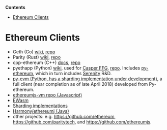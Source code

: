 <!-- START doctoc generated TOC please keep comment here to allow auto update -->
<!-- DON'T EDIT THIS SECTION, INSTEAD RE-RUN doctoc TO UPDATE -->
**Contents**

- [Ethereum Clients](#ethereum-clients)

<!-- END doctoc generated TOC please keep comment here to allow auto update -->

# Ethereum Clients

- Geth (Go) [wiki](https://github.com/ethereum/go-ethereum/wiki), [repo](https://github.com/ethereum/go-ethereum)
- Parity (Rust) [wiki](https://wiki.parity.io), [repo](https://github.com/paritytech/parity)
- cpp-ethereum (C++) [docs](http://www.ethdocs.org/en/latest/ethereum-clients/cpp-ethereum/), [repo](https://github.com/ethereum/cpp-ethereum)
- pyethapp (Python) [wiki](https://github.com/ethereum/pyethapp/wiki), used for [Casper FFG](https://github.com/ethereum/research/blob/master/papers/casper-basics/casper_basics.pdf), [repo](https://github.com/ethereum/pyethapp). Includes [py-ethereum](https://github.com/ethereum/pyethereum), which in turn includes [Serenity](https://github.com/ethereum/pyethereum/tree/serenity) R&D.
- [py-evm (Python, has a sharding implementation under development)](https://github.com/ethereum/py-evm), a full client (near completion as of late April 2018) developed from Py-ethereum.
- [ethereumjs-vm repo (Javascript)](https://github.com/ethereumjs/ethereumjs-vm)
- [EWasm](https://github.com/ethereum/wiki/wiki/EWasm-compendium)
- [Sharding implementations](https://github.com/ethereum/wiki/wiki/Sharding-introduction-R&D-compendium#implementations)
- [Harmony/ethereumj (Java)](https://github.com/ethereum/ethereumj)
- other projects: e.g. https://github.com/ethereum, https://github.com/paritytech, and https://github.com/ethereumjs.